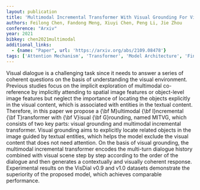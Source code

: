 ```yaml
---
layout: publication
title: 'Multimodal Incremental Transformer With Visual Grounding For Visual Dialogue Generation'
authors: Feilong Chen, Fandong Meng, Xiuyi Chen, Peng Li, Jie Zhou
conference: "Arxiv"
year: 2021
bibkey: chen2021multimodal
additional_links:
  - {name: "Paper", url: 'https://arxiv.org/abs/2109.08478'}
tags: ['Attention Mechanism', 'Transformer', 'Model Architecture', 'Fine-Tuning', 'Multimodal Models', 'Pretraining Methods']
---
```

Visual dialogue is a challenging task since it needs to answer a series of
coherent questions on the basis of understanding the visual environment.
Previous studies focus on the implicit exploration of multimodal co-reference
by implicitly attending to spatial image features or object-level image
features but neglect the importance of locating the objects explicitly in the
visual content, which is associated with entities in the textual content.
Therefore, in this paper we propose a \{\bf M\}ultimodal \{\bf I\}ncremental \{\bf
T\}ransformer with \{\bf V\}isual \{\bf G\}rounding, named MITVG, which consists of
two key parts: visual grounding and multimodal incremental transformer. Visual
grounding aims to explicitly locate related objects in the image guided by
textual entities, which helps the model exclude the visual content that does
not need attention. On the basis of visual grounding, the multimodal
incremental transformer encodes the multi-turn dialogue history combined with
visual scene step by step according to the order of the dialogue and then
generates a contextually and visually coherent response. Experimental results
on the VisDial v0.9 and v1.0 datasets demonstrate the superiority of the
proposed model, which achieves comparable performance.
